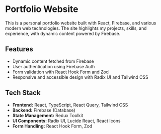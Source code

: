 # Portfolio Website

This is a personal portfolio website built with React, Firebase, and various modern web technologies. The site highlights my projects, skills, and experience, with dynamic content powered by Firebase.

## Features
- Dynamic content fetched from Firebase
- User authentication using Firebase Auth
- Form validation with React Hook Form and Zod
- Responsive and accessible design with Radix UI and Tailwind CSS

## Tech Stack
- **Frontend:** React, TypeScript, React Query, Tailwind CSS
- **Backend:** Firebase (Database)
- **State Management:** Redux Toolkit
- **UI Components:** Radix UI, Lucide React, React Icons
- **Form Handling:** React Hook Form, Zod
